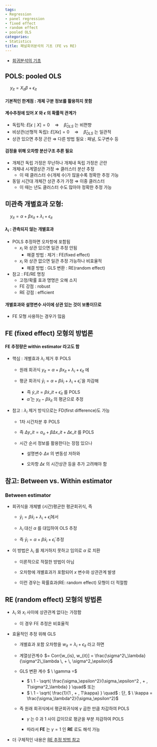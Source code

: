 ```yaml
---
tags:
- Regression
- panel regression
- fixed effect
- random effect
- pooled OLS
categories:
- Statistics
title: 패널회귀분석의 기초 (FE vs RE)
---
```


- [회귀분석의 기초](/statistics/regression)

## POLS: pooled OLS

$\quad y_{it} = X_{it} \beta + \epsilon_{it}$

#### 기본적인 한계점 : 개체 구분 정보를 활용하지 못함

#### 계수추정에 있어 $X$ 와 $\epsilon$ 의 확률적 관계가

- 독립적: $E[\epsilon \mid X] = 0 \quad \Rightarrow \quad \hat\beta_{OLS}$ 는 비편향
- 비상관(선형적 독립): $E[X \epsilon] = 0 \quad \Rightarrow \quad \hat\beta_{OLS}$ 는 일관적
- 상관 있으면 추정 곤란 $\Rightarrow$ 다른 방법 필요 : 패널, 도구변수 등

#### 검정을 위해 오차항 분산구조 추론 필요

- 개체간 독립 가정은 무난하나 개체내 독립 가정은 곤란
- 개체내 시계열상관 가정 $\Rightarrow$ 클러스터 분산 추정
    - 이 때 클러스터 수(개체 수)가 많을수록 정확한 추정 가능 
- 동일 시간대 개체간 상관 추가 가정 $\Rightarrow$ 이중 클러스터
    - 이 때는 년도 클러스터 수도 많아야 정확한 추정 가능 


## 미관측 개별효과 모형: 

$\quad y_{it} = \alpha + \beta x_{it} + \lambda_i + \epsilon_{it}$  

#### $\lambda_i$ : 관측되지 않는 개별효과

- POLS 추정하면 오차항에 포함됨
  - $x_i$ 와 상관 있으면 일관 추정 안됨
    - 해결 방법 : 제거 : FE(fixed effect)
  - $x_i$ 와 상관 없으면 일관 추정 가능하나 비효율적
    - 해결 방법 : GLS 변환 : RE(random effect)
- 참고 : FE/RE 명칭
  - 고정/확률 효과 명명은 오해 소지
  - FE 강점 : robust 
  - RE 강점 : efficient
  
#### 개별효과와 설명변수 사이에 상관 있는 것이 보통이므로

- FE 모형 사용하는 경우가 많음


## FE (fixed effect) 모형의 방법론 

#### FE 추정량은 within estimator 라고도 함

- 핵심 : 개별효과 $\lambda_i$ 제거 후 POLS

  - 원래 회귀식 $y_{it} = \alpha + \beta x_{it} + \lambda_i + \epsilon_{it}$ 에
    
  - 평균 회귀식 ${\bar y}_i = \alpha + \beta {\bar x}_i + \lambda_i + {\bar \epsilon}_i$ 을 차감해
    
    - 즉 ${\dot y}\_{it} = \beta {\dot x}\_{it} + {\dot \epsilon}_{it}$ 를  POLS
    - $\hat \alpha$ 는 $y_{it} - \hat\beta x_{it}$ 의 평균으로 추정 

- 참고 : $\lambda_i$ 제거 방식으로는 FD(first difference)도 가능

  - 1차 시간차분 후 POLS
  
  - 즉 ${\Delta y}\_{it} = \alpha_o + \beta {\Delta x}\_{it} + {\Delta\epsilon}\_{it}$ 를  POLS
  
  - 시간 순서 정보를 활용한다는 장점 있으나
  
    - 설명변수 $\Delta x$ 의 변동성 저하와
    
    - 오차항 $\Delta\epsilon$ 의 시간상관 등을 추가 고려해야 함
    


## 참고: Between vs. Within estimator

### Between estimator

- 회귀식을 개체별 (시간)평균한 평균회귀식, 즉
  
  - ${\bar y}_i = \beta {\bar x}_i + \lambda_i + {\bar \epsilon}_i$에서
  
  - $\lambda_i$ 대신 $\alpha$ 를 대입하여 OLS 추정
    
  - 즉 ${\bar y}_i = \alpha + \beta {\bar x}_i + {\bar \epsilon}_i$ 추정
  
- 이 방법은 $\lambda_i$ 를 제거하지 못하고 임의로 $\alpha$ 로 치환
  
  - 이론적으로 적절한 방법이 아님
  
  - 오차항에 개별효과가 포함되어 $x$ 변수와 상관관계 발생
  
  - 이런 경우는 확률효과(RE: random effect) 모형이 더 적절함 
    

## RE (random effect) 모형의 방법론

- $\lambda_i$ 와 $x_i$ 사이에 상관관계 없다는 가정함

  - 이 경우 FE 추정은 비효율적
  
- 효율적인 추정 위해 GLS
  
  - 개별효과 포함 오차항을 $w_{it} = \lambda_i + \epsilon_{it}$ 라고 하면
  
  - 계열상관계수 $= Corr[w_{is}, w_{it}] = \frac{\sigma^2\_\lambda}{\sigma^2\_\lambda \, +  \, \sigma^2_\epsilon}$

  - GLS 변환 계수 $ \ \gamma =$
  
    - $ \ 1 - \sqrt{ \frac{\sigma_\epsilon^2}{\sigma_\epsilon^2 \, + \, T\sigma^2_\lambda} } \quad$ 또는
    - $ \ 1 - \sqrt{ \frac{1}{1 \, + \, T\kappa} } \quad$ : 단, $ \ \kappa = \frac{\sigma_\lambda^2}{\sigma_\epsilon^2}$
  
  - 즉 원래 회귀식에서 평균회귀식에 $\gamma$ 곱한 만큼 차감하여 POLS
    
    - $\gamma$ 는 0 과 1 사이 값이므로 평균을 부분 차감하여 POLS
    
    - 따라서 **FE** 는 $\gamma = 1$ 인 **RE** 로도 해석 가능

- 더 구체적인 내용은 [RE 추정 방법 참고](/)
